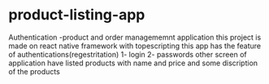 # product-listing-app
Authentication -product and order managememnt application
this project is made on react native framework with topescripting
this app has the feature of authentications(regestritation)
1- login      2- passwords
other screen of application have listed products with name and price and some
discription of the products

